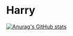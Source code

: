 # Harry
[![Anurag's GitHub stats](https://github-readme-stats.vercel.app/api?username=Harry310)](https://github.com/anuraghazra/github-readme-stats)
